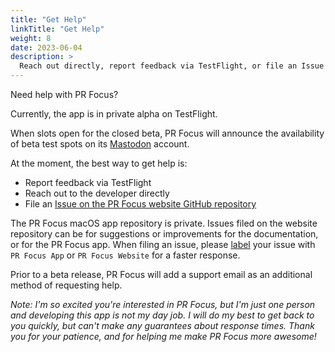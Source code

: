 ```yaml
---
title: "Get Help"
linkTitle: "Get Help"
weight: 8
date: 2023-06-04
description: >
  Reach out directly, report feedback via TestFlight, or file an Issue on GitHub.
---
```


Need help with PR Focus?

Currently, the app is in private alpha on TestFlight. 

When slots open for the closed beta, PR Focus will announce the availability of beta test spots on its [Mastodon](https://corporaterunaways.social/@prfocus) account.

At the moment, the best way to get help is:

- Report feedback via TestFlight
- Reach out to the developer directly
- File an [Issue on the PR Focus website GitHub repository](https://github.com/dacharyc/prfocus-website/issues)

The PR Focus macOS app repository is private. Issues filed on the website repository can be for suggestions or improvements for the documentation, or for the PR Focus app. When filing an issue, please [label](https://github.com/dacharyc/prfocus-website/labels) your issue with `PR Focus App` or `PR Focus Website` for a faster response.

Prior to a beta release, PR Focus will add a support email as an additional method of requesting help.

*Note: I'm so excited you're interested in PR Focus, but I'm just one person and developing this app is not my day job. I will do my best to get back to you quickly, but can't make any guarantees about response times. Thank you for your patience, and for helping me make PR Focus more awesome!*
